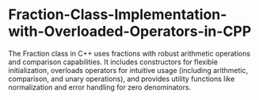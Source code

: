 # Fraction-Class-Implementation-with-Overloaded-Operators-in-CPP
The Fraction class in C++ uses fractions with robust arithmetic operations and comparison capabilities. It includes constructors for flexible initialization, overloads operators for intuitive usage (including arithmetic, comparison, and unary operations), and provides utility functions like normalization and error handling for zero denominators.
